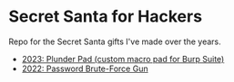 # Secret Santa for Hackers

Repo for the Secret Santa gifts I've made over the years.

- [2023: Plunder Pad (custom macro pad for Burp Suite)](/Plunder-Pad)
- [2022: Password Brute-Force Gun](/Brute-Force-Gun)

